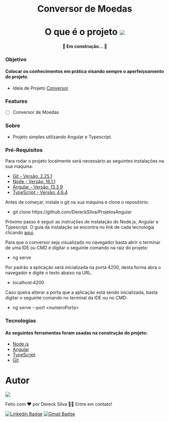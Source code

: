 <div align="center">
<h1>Conversor de Moedas</h1>
</div>
<div align="center">
<h1 >O que é o projeto <img src="https://cdn-icons-png.flaticon.com/32/3850/3850203.png"></h1>
</div>
<div>

<h4 align="center"> 
	🚧  Em construção...  🚧
</h4>
</div>

### Objetivo

<div>
<h4>Colocar os conhecimentos em prática visando sempre o aperfeiçoamento do projeto.</h4>
</div>

- Ideia de Projeto [Conversor](https://acervolima.com/10-melhores-ideias-de-projetos-angulares-para-iniciantes/)

### Features

- [ ] Conversor de Moedas

### Sobre

- Projeto simples utilizando Angular e Typescript. 

### Pré-Requisitos

Para rodar o projeto localmente será necessário as seguintes instalações na sua máquina:

<ul><li><a href="#git">Git - Versão: 2.25.1</a></li>
<li><a href="#node">Node - Versão: 16.1.1</a></li>
<li><a href="#angular">Angular - Versão: 13.3.9</a> </li>
<li><a href="#typescript">TypeScript - Versão: 4.6.4</a></li>
</ul>

Antes de começar, instale o git na sua máquina e clone o repositório:

<ul><li>git clone https://github.com/DereckSilva/ProjetosAngular</li></ul>

Próximo passo é seguir as instruções de instalação do Node.js, Angular e Typescript. O guia da instalação se encontra no link de cada tecnologia clicando <a href="#doc">aqui</a>.

Para que o conversor seja visualizado no navegador basta abrir o terminar de uma IDE ou CMD e digitar o seguinte comando na raiz do projeto:

<ul><li>ng serve</li></ul>

Por padrão a aplicação será inicializada na porta 4200, desta forma abra o navegador e digite o texto abaixo na URL.

<ul><li>localhost:4200</li></ul>

Caso queira alterar a porta que a aplicação está sendo inicializada, basta digitar o seguinte comando no terminal da IDE ou no CMD:

<ul><li>ng serve --port &lt;numeroPorta&gt;</li></ul>

### Tecnologias
<span id="doc"></span>
<h4>As seguintes ferramentas foram usadas na construção do projeto:</h4>

- [Node.js](https://nodejs.org/en/) <span id="node"></span>
- [Angular](https://angular.io/) <span id="angular"></span>
- [TypeScript](https://www.typescriptlang.org/) <span id="typescript"></span>
- [Git](https://git-scm.com)<span id="git"></span>

# Autor
<img src="https://avatars.githubusercontent.com/u/70153036?s=150&u=8e03e272b1a884652e7db30666f99a0e01b689c0&v=4">

Feito com ❤️ por Dereck Silva 👋🏾 Entre em contato!

[![Linkedin Badge](https://img.shields.io/badge/-Dereck-blue?style=flat-square&logo=Linkedin&logoColor=white&link=https://www.linkedin.com/in/dereck-silva/)](https://www.linkedin.com/in/dereck-silva/) 
[![Gmail Badge](https://img.shields.io/badge/-viniciusdereck39@gmail.com-c14438?style=flat-square&logo=Gmail&logoColor=white&link=mailto:viniciusdereck39@gmail.com)](mailto:viniciusdereck39@gmail.com)